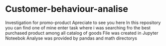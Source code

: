 # Customer-behaviour-analise
Investigation for promo-product
Apreciate to see you here
In this repository you can find one of mine enter task where i was searching fro the best purchased product among all catalog of goods
File was created in Jupyter Noteebok 
Analyse was provided by pandas and math directorys 
